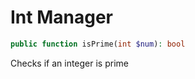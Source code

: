 Int Manager
===========

```php
public function isPrime(int $num): bool
```
Checks if an integer is prime
